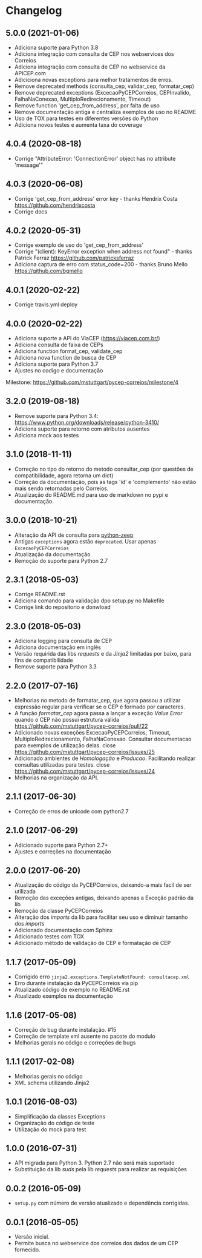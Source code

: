 # Changelog

## 5.0.0 (2021-01-06)

* Adiciona suporte para Python 3.8
* Adiciona integração com consulta de CEP nos webservices dos Correios
* Adiciona integração com consulta de CEP no webservice da APICEP.com
* Adiciciona novas exceptions para melhor tratamentos de erros.
* Remove deprecated methods (consulta_cep, validar_cep, formatar_cep)
* Remove deprecated exceptions (ExcecaoPyCEPCorreios, CEPInvalido, FalhaNaConexao, MultiploRedirecionamento, Timeout)
* Remove function 'get_cep_from_address', por falta de uso
* Remove documentação antiga e centraliza exemplos de uso no README
* Uso de TOX para testes em diferentes versões do Python
* Adiciona novos testes e aumenta taxa do coverage

## 4.0.4 (2020-08-18)

* Corrige "AttributeError: 'ConnectionError' object has no attribute 'message'"

## 4.0.3 (2020-06-08)

* Corrige 'get_cep_from_address' error key - thanks Hendrix Costa https://github.com/hendrixcosta
* Corrige docs

## 4.0.2 (2020-05-31)

* Corrige exemplo de uso do 'get_cep_from_address'
* Corrige "(client): KeyError exception when address not found" - thanks Patrick Ferraz https://github.com/patricksferraz
* Adiciona captura de erro com status_code=200 - thanks Bruno Mello https://github.com/bgmello

## 4.0.1 (2020-02-22)

* Corrige travis.yml deploy

## 4.0.0 (2020-02-22)

* Adiciona suporte a API do ViaCEP (https://viacep.com.br/)
* Adiciona consulta de faixa de CEPs
* Adiciona function format_cep, validate_cep
* Adiciona nova function de busca de CEP
* Adiciona suporte para Python 3.7
* Ajustes no codigo e documentação

Milestone: https://github.com/mstuttgart/pycep-correios/milestone/4

## 3.2.0 (2019-08-18)

* Remove suporte para Python 3.4: https://www.python.org/downloads/release/python-3410/
* Adiciona suporte para retorno com atributos ausentes
* Adiciona mock aos testes

## 3.1.0 (2018-11-11)

* Correção no tipo do retorno do metodo consultar_cep (por questões de compatibilidade, agora retorna um dict)
* Correção da documentação, pois as tags 'id' e 'complemento' não estão mais sendo retornadas pelo Correios.
* Atualização do README.md para uso de markdown no pypi e documentação.

## 3.0.0 (2018-10-21)

* Alteração da API de consulta para [python-zeep](https://pypi.org/project/zeep/)
* Antigas `exceptions` agora estão `deprecated`. Usar apenas `ExcecaoPyCEPCorreios`
* Atualização da documentação
* Remoção do suporte para Python 2.7

## 2.3.1 (2018-05-03)

* Corrige README.rst
* Adiciona comando para validação dpo setup.py no Makefile
* Corrige link do repositorio e donwload

## 2.3.0 (2018-05-03)

* Adiciona logging para consulta de CEP
* Adiciona documentação em inglês
* Versão requirida das libs *requests* e da *Jinja2* limitadas por baixo, para fins de compatibilidade
* Remove suporte para Python 3.3

## 2.2.0 (2017-07-16)

* Melhorias no metodo de formatar_cep, que agora passou a utilizar expressão regular para verificar se o CEP é formado por caracteres.
* A função *formatar_cep* agora passa a lançar a exceção *Value Error* quando o CEP não possui estrutura válida https://github.com/mstuttgart/pycep-correios/pull/22
* Adicionado novas exceções ExcecaoPyCEPCorreios, Timeout, MultiploRedirecionamento, FalhaNaConexao. Consultar documentacao para exemplos de utilização delas. close https://github.com/mstuttgart/pycep-correios/issues/25
* Adicionado ambientes de *Homologação* e *Producao*. Facilitando realizar consultas utilizadas para testes. close https://github.com/mstuttgart/pycep-correios/issues/24
* Melhorias na organização da API.

## 2.1.1 (2017-06-30)

* Correção de erros de unicode com python2.7

## 2.1.0 (2017-06-29)

* Adicionado suporte para Python 2.7+
* Ajustes e correções na documentação

## 2.0.0 (2017-06-20)

* Atualização do código da PyCEPCorreios, deixando-a mais facil de ser utilizada
* Remoção das exceções antigas, deixando apenas a Exceção padrão da lib
* Remoção da classe PyCEPCorreios
* Alteração dos *imports* da lib para facilitar seu uso e diminuir tamanho dos *imports*
* Adicionado documentação com Sphinx
* Adicionado testes com TOX
* Adicionado método de validação de CEP e formatação de CEP

## 1.1.7 (2017-05-09)

* Corrigido erro `jinja2.exceptions.TemplateNotFound: consultacep.xml`
* Erro durante instalação da PyCEPCorreios via pip
* Atualizado código de exemplo no README.rst
* Atualizado exemplos na documentação

## 1.1.6 (2017-05-08)

* Correção de bug durante instalação. #15
* Correção de template xml ausente no pacote do modulo
* Melhorias gerais no código e correções de bugs

## 1.1.1 (2017-02-08)

* Melhorias gerais no código
* XML schema utilizando Jinja2

## 1.0.1 (2016-08-03)

* Simplificação da classes Exceptions
* Organização do código de teste
* Utilização do mock para test

## 1.0.0 (2016-07-31)

* API migrada para Python 3. Python 2.7 não será mais suportado
* Substituição da lib *suds* pela lib *requests* para realizar as requisições

## 0.0.2 (2016-05-09)

* `setup.py` com número de versão atualizado e dependência corrigidas.

## 0.0.1 (2016-05-05)

* Versão inicial.
* Permite busca no webservice dos correios dos dados de um CEP fornecido.
